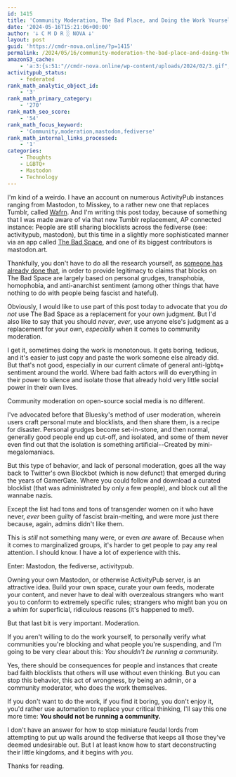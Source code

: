 ```yaml
---
id: 1415
title: 'Community Moderation, The Bad Place, and Doing the Work Yourself'
date: '2024-05-16T15:21:06+00:00'
author: '𐕣 C M D R ░ NOVA 𐕣'
layout: post
guid: 'https://cmdr-nova.online/?p=1415'
permalink: /2024/05/16/community-moderation-the-bad-place-and-doing-the-work-yourself/
amazonS3_cache:
    - 'a:3:{s:51:"//cmdr-nova.online/wp-content/uploads/2024/02/3.gif";a:1:{s:9:"timestamp";i:1715872877;}s:57:"//cmdr-nova.online/wp-content/uploads/2024/02/NoAi_01.png";a:1:{s:9:"timestamp";i:1721662338;}s:67:"//cmdr-nova.online/wp-content/uploads/2024/02/721ac29ea9cbae00.jpeg";a:1:{s:9:"timestamp";i:1715872888;}}'
activitypub_status:
    - federated
rank_math_analytic_object_id:
    - '3'
rank_math_primary_category:
    - '270'
rank_math_seo_score:
    - '54'
rank_math_focus_keyword:
    - 'Community,moderation,mastodon,fediverse'
rank_math_internal_links_processed:
    - '1'
categories:
    - Thoughts
    - LGBTQ+
    - Mastodon
    - Technology
---
```


<!-- wp:paragraph -->
<p>I'm kind of a weirdo. I have an account on numerous ActivityPub instances ranging from Mastodon, to Misskey, to a rather new one that replaces Tumblr, called <a href="https://app.wafrn.net" target="_blank" rel="noreferrer noopener">Wafrn</a>. And I'm writing this post today, because of something that I was made aware of via that new Tumblr replacement, AP connected instance: People are still sharing blocklists across the fediverse (see: activitypub, mastodon), but this time in a slightly more sophisticated manner via an app called <a href="https://tweaking.thebad.space/about">The Bad Space</a>, and one of its biggest contributors is mastodon.art.</p>
<!-- /wp:paragraph -->

<!-- wp:paragraph -->
<p>Thankfully, you don't have to do all the research yourself, as <a href="https://thegoodspace.neocities.org/" target="_blank" rel="noreferrer noopener">someone has already done that</a>, in order to provide legitimacy to claims that blocks on The Bad Space are largely based on personal grudges, transphobia, homophobia, and anti-anarchist sentiment (among other things that have nothing to do with people being fascist and hateful).</p>
<!-- /wp:paragraph -->

<!-- wp:paragraph -->
<p>Obviously, I would like to use part of this post today to advocate that you <em>do not</em> use The Bad Space as a replacement for your own judgment. But I'd also like to say that you should <em>never</em>, <em>ever</em>, use anyone else's judgment as a replacement for your own, <em>especially</em> when it comes to community moderation.</p>
<!-- /wp:paragraph -->

<!-- wp:paragraph -->
<p>I get it, sometimes doing the work is monotonous. It gets boring, tedious, and it's easier to just copy and paste the work someone else already did. But that's not good, especially in our current climate of general anti-lgbtq+ sentiment around the world. Where bad faith actors will do everything in their power to silence and isolate those that already hold very little social power in their own lives.</p>
<!-- /wp:paragraph -->

<!-- wp:paragraph -->
<p>Community moderation on open-source social media is no different.</p>
<!-- /wp:paragraph -->

<!-- wp:paragraph -->
<p>I've advocated before that Bluesky's method of user moderation, wherein users craft personal mute and blocklists, and then share them, is a recipe for disaster. Personal grudges become set-in-stone, and then normal, generally good people end up cut-off, and isolated, and some of them never even find out that the isolation is something artificial--Created by mini-megalomaniacs.</p>
<!-- /wp:paragraph -->

<!-- wp:paragraph -->
<p>But this type of behavior, and lack of personal moderation, goes all the way back to Twitter's own Blockbot (which is now defunct) that emerged during the years of GamerGate. Where you could follow and download a curated blocklist (that was administrated by only a few people), and block out all the wannabe nazis.</p>
<!-- /wp:paragraph -->

<!-- wp:paragraph -->
<p>Except the list had tons and tons of transgender women on it who have never, <em>ever</em> been guilty of fascist brain-melting, and were more just there because, again, admins didn't like them.</p>
<!-- /wp:paragraph -->

<!-- wp:paragraph -->
<p>This is <em>still</em> not something many were, or even <em>are</em> aware of. Because when it comes to marginalized groups, it's harder to get people to pay any real attention. I should know. I have a lot of experience with this.</p>
<!-- /wp:paragraph -->

<!-- wp:paragraph -->
<p>Enter: Mastodon, the fediverse, activitypub.</p>
<!-- /wp:paragraph -->

<!-- wp:paragraph -->
<p>Owning your own Mastodon, or otherwise ActivityPub server, is an attractive idea. Build your own space, curate your own feeds, moderate your content, and never have to deal with overzealous strangers who want you to conform to extremely specific rules; strangers who might ban you on a whim for superficial, ridiculous reasons (it's happened to me!).</p>
<!-- /wp:paragraph -->

<!-- wp:paragraph -->
<p>But that last bit is very important. Moderation.</p>
<!-- /wp:paragraph -->

<!-- wp:paragraph -->
<p>If you aren't willing to do the work yourself, to personally verify what communities you're blocking and what people you're suspending, and I'm going to be very clear about this: <em>You shouldn't be running a community.</em></p>
<!-- /wp:paragraph -->

<!-- wp:paragraph -->
<p>Yes, there should be consequences for people and instances that create bad faith blocklists that others will use without even thinking. But you can stop this behavior, this act of wrongness, by being an admin, or a community moderator, who does the work themselves.</p>
<!-- /wp:paragraph -->

<!-- wp:paragraph -->
<p>If you don't want to do the work, if you find it boring, you don't enjoy it, you'd rather use automation to replace your critical thinking, I'll say this one more time: <strong>You should not be running a community.</strong></p>
<!-- /wp:paragraph -->

<!-- wp:paragraph -->
<p>I don't have an answer for how to stop miniature feudal lords from attempting to put up walls around the fediverse that keeps all those they've deemed undesirable out. But I at least know how to start deconstructing their little kingdoms, and it begins with <em>you</em>.</p>
<!-- /wp:paragraph -->

<!-- wp:paragraph -->
<p>Thanks for reading.</p>
<!-- /wp:paragraph -->